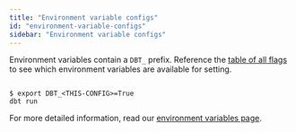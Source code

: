 ```yaml
---
title: "Environment variable configs"
id: "environment-variable-configs"
sidebar: "Environment variable configs"
---
```


Environment variables contain a `DBT_` prefix. Reference the [table of all flags](/reference/global-configs/about-global-configs#available-flags) to see which environment variables are available for setting.

<File name='Env var'>

```text

$ export DBT_<THIS-CONFIG>=True
dbt run

```

</File>

For more detailed information, read our [environment variables page](/docs/build/environment-variables).
